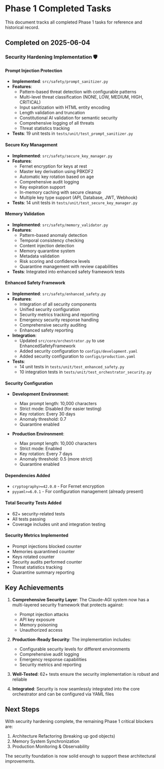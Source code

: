 # Phase 1 Completed Tasks

This document tracks all completed Phase 1 tasks for reference and historical record.

## Completed on 2025-06-04

### Security Hardening Implementation 🛡️

#### Prompt Injection Protection
- **Implemented**: `src/safety/prompt_sanitizer.py`
- **Features**:
  - Pattern-based threat detection with configurable patterns
  - Multi-level threat classification (NONE, LOW, MEDIUM, HIGH, CRITICAL)
  - Input sanitization with HTML entity encoding
  - Length validation and truncation
  - Constitutional AI validation for semantic security
  - Comprehensive logging of all threats
  - Threat statistics tracking
- **Tests**: 19 unit tests in `tests/unit/test_prompt_sanitizer.py`

#### Secure Key Management
- **Implemented**: `src/safety/secure_key_manager.py`
- **Features**:
  - Fernet encryption for keys at rest
  - Master key derivation using PBKDF2
  - Automatic key rotation based on age
  - Comprehensive audit logging
  - Key expiration support
  - In-memory caching with secure cleanup
  - Multiple key type support (API, Database, JWT, Webhook)
- **Tests**: 14 unit tests in `tests/unit/test_secure_key_manager.py`

#### Memory Validation
- **Implemented**: `src/safety/memory_validator.py`
- **Features**:
  - Pattern-based anomaly detection
  - Temporal consistency checking
  - Content injection detection
  - Memory quarantine system
  - Metadata validation
  - Risk scoring and confidence levels
  - Quarantine management with review capabilities
- **Tests**: Integrated into enhanced safety framework tests

#### Enhanced Safety Framework
- **Implemented**: `src/safety/enhanced_safety.py`
- **Features**:
  - Integration of all security components
  - Unified security configuration
  - Security metrics tracking and reporting
  - Emergency security response handling
  - Comprehensive security auditing
  - Enhanced safety reporting
- **Integration**:
  - Updated `src/core/orchestrator.py` to use EnhancedSafetyFramework
  - Added security configuration to `configs/development.yaml`
  - Added security configuration to `configs/production.yaml`
- **Tests**: 
  - 14 unit tests in `tests/unit/test_enhanced_safety.py`
  - 10 integration tests in `tests/unit/test_orchestrator_security.py`

#### Security Configuration
- **Development Environment**:
  - Max prompt length: 10,000 characters
  - Strict mode: Disabled (for easier testing)
  - Key rotation: Every 30 days
  - Anomaly threshold: 0.7
  - Quarantine enabled
  
- **Production Environment**:
  - Max prompt length: 10,000 characters
  - Strict mode: Enabled
  - Key rotation: Every 7 days
  - Anomaly threshold: 0.5 (more strict)
  - Quarantine enabled

#### Dependencies Added
- `cryptography>=42.0.0` - For Fernet encryption
- `pyyaml>=6.0.1` - For configuration management (already present)

#### Total Security Tests Added
- 62+ security-related tests
- All tests passing
- Coverage includes unit and integration testing

#### Security Metrics Implemented
- Prompt injections blocked counter
- Memories quarantined counter
- Keys rotated counter
- Security audits performed counter
- Threat statistics tracking
- Quarantine summary reporting

## Key Achievements

1. **Comprehensive Security Layer**: The Claude-AGI system now has a multi-layered security framework that protects against:
   - Prompt injection attacks
   - API key exposure
   - Memory poisoning
   - Unauthorized access

2. **Production-Ready Security**: The implementation includes:
   - Configurable security levels for different environments
   - Comprehensive audit logging
   - Emergency response capabilities
   - Security metrics and reporting

3. **Well-Tested**: 62+ tests ensure the security implementation is robust and reliable

4. **Integrated**: Security is now seamlessly integrated into the core orchestrator and can be configured via YAML files

## Next Steps

With security hardening complete, the remaining Phase 1 critical blockers are:
1. Architecture Refactoring (breaking up god objects)
2. Memory System Synchronization
3. Production Monitoring & Observability

The security foundation is now solid enough to support these architectural improvements.